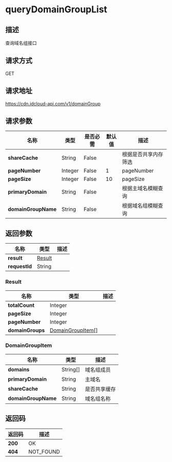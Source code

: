# queryDomainGroupList


## 描述
查询域名组接口

## 请求方式
GET

## 请求地址
https://cdn.jdcloud-api.com/v1/domainGroup


## 请求参数
|名称|类型|是否必需|默认值|描述|
|---|---|---|---|---|
|**shareCache**|String|False| |根据是否共享内存筛选|
|**pageNumber**|Integer|False|1|pageNumber|
|**pageSize**|Integer|False|10|pageSize|
|**primaryDomain**|String|False| |根据主域名模糊查询|
|**domainGroupName**|String|False| |根据域名组模糊查询|


## 返回参数
|名称|类型|描述|
|---|---|---|
|**result**|[Result](#result)| |
|**requestId**|String| |

### <div id="Result">Result</div>
|名称|类型|描述|
|---|---|---|
|**totalCount**|Integer| |
|**pageSize**|Integer| |
|**pageNumber**|Integer| |
|**domainGroups**|[DomainGroupItem[]](#domaingroupitem)| |
### <div id="DomainGroupItem">DomainGroupItem</div>
|名称|类型|描述|
|---|---|---|
|**domains**|String[]|域名组成员|
|**primaryDomain**|String|主域名|
|**shareCache**|String|是否共享缓存|
|**domainGroupName**|String|域名组名称|

## 返回码
|返回码|描述|
|---|---|
|**200**|OK|
|**404**|NOT_FOUND|

